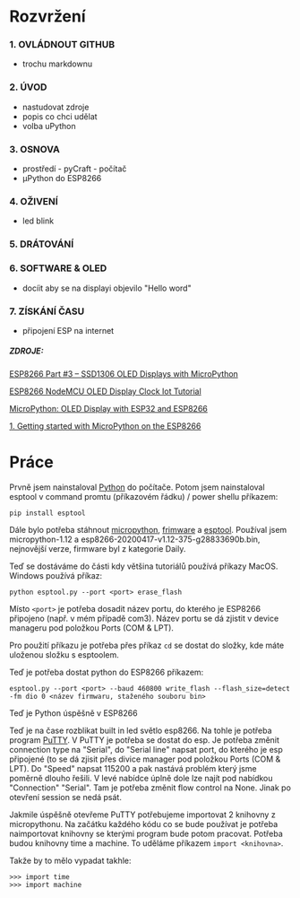 # Rozvržení
### 1. OVLÁDNOUT GITHUB  
- trochu markdownu

### 2. ÚVOD
- nastudovat zdroje
- popis co chci udělat
- volba uPython

### 3. OSNOVA
- prostředí - pyCraft - počítač
- μPython do ESP8266

### 4. OŽIVENÍ
- led blink

### 5. DRÁTOVÁNÍ

### 6. SOFTWARE & OLED
- docíit aby se na displayi objevilo "Hello word"

### 7. ZÍSKÁNÍ ČASU
- připojení ESP na internet

##### ZDROJE:
[ESP8266 Part #3 – SSD1306 OLED Displays with MicroPython](https://www.youtube.com/watch?v=Fl61uiyRQdM "Zobrazit na YouTube")

[ESP8266 NodeMCU OLED Display Clock Iot Tutorial](https://www.youtube.com/watch?v=gC8btktOYOg "Zobrazit na YouTube")

[MicroPython: OLED Display with ESP32 and ESP8266](https://randomnerdtutorials.com/micropython-oled-display-esp32-esp8266/ "Zobrazit na randomnerdtutorials.com")

[1. Getting started with MicroPython on the ESP8266](http://docs.micropython.org/en/latest/esp8266/quickref.html "Zobrazit na docs.micropython.org")

# Práce
Prvně jsem nainstaloval [Python](https://www.microsoft.com/cs-cz/p/python-38/9mssztt1n39l?activetab=pivot:overviewtab) do počítače.
Potom jsem nainstaloval esptool v command promtu (příkazovém řádku) / power shellu příkazem:

```pip install esptool```

Dále bylo potřeba stáhnout [micropython](http://micropython.org/download/), [frimware](http://micropython.org/download/esp8266/) a [esptool](https://github.com/espressif/esptool). Používal jsem micropython-1.12 a esp8266-20200417-v1.12-375-g28833690b.bin, nejnovější verze, firmware byl z kategorie Daily.

Teď se dostáváme do části kdy většina tutoriálů používá příkazy MacOS. Windows používá příkaz:

```python esptool.py --port <port> erase_flash```

Místo `<port>` je potřeba dosadit název portu, do kterého je ESP8266 připojeno (např. v mém případě com3). Název portu se dá zjistit v device manageru pod položkou Ports (COM & LPT).

Pro použití příkazu je potřeba přes příkaz `cd` se dostat do složky, kde máte uloženou složku s esptoolem.

Teď je potřeba dostat python do ESP8266 příkazem:

`esptool.py --port <port> --baud 460800 write_flash --flash_size=detect -fm dio 0 <název firmwaru, staženého souboru bin>`

Teď je Python úspěšně v ESP8266

Teď je na čase rozblikat built in led světlo esp8266. Na tohle je potřeba program [PuTTY](https://www.chiark.greenend.org.uk/~sgtatham/putty/latest.html). V PuTTY je potřeba se dostat do esp. Je potřeba změnit connection type na "Serial", do "Serial line" napsat port, do kterého je esp připojené (to se dá zjisit přes divice manager pod položkou Ports (COM & LPT). Do "Speed" napsat 115200 a pak nastává problém který jsme poměrně dlouho řešili. V levé nabídce úplně dole lze najít pod nabídkou "Connection" "Serial". Tam je potřeba změnit flow control na None. Jinak po otevření session se nedá psát.

Jakmile úspěšně otevřeme PuTTY potřebujeme importovat 2 knihovny z micropythonu. Na začátku každého kódu co se bude používat je potřeba naimportovat knihovny se kterými program bude potom pracovat. Potřeba budou knihovny time a machine. To uděláme příkazem `import <knihovna>`.

Takže by to mělo vypadat takhle:
```
>>> import time
>>> import machine
```


